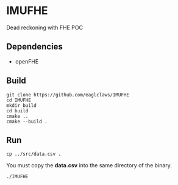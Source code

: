 # IMUFHE
Dead reckoning with FHE POC
## Dependencies
* openFHE
## Build
```git clone https://github.com/eaglclaws/IMUFHE```
\
```cd IMUFHE```
\
```mkdir build```
\
```cd build```
\
```cmake ..```
\
```cmake --build .```

## Run
```cp ../src/data.csv .```

You must copy the **data.csv** into the same directory of the binary.

```./IMUFHE```
